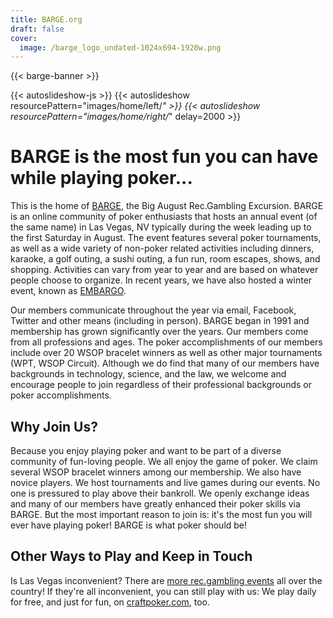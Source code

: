 ```yaml
---
title: BARGE.org
draft: false
cover:
  image: /barge_logo_undated-1024x694-1920w.png
---
```

{{< barge-banner >}}

{{< autoslideshow-js >}}
{{< autoslideshow resourcePattern="images/home/left/*" >}}
{{< autoslideshow resourcePattern="images/home/right/*" delay=2000 >}}

BARGE is the most fun you can have while playing poker...
===============

This is the home of [BARGE](/barge/), the Big August Rec.Gambling Excursion. BARGE is an
online community of poker enthusiasts that hosts an annual event (of the same
name) in Las Vegas, NV typically during the week leading up to the first
Saturday in August. The event features several poker tournaments, as well as a
wide variety of non-poker related activities including dinners, karaoke, a golf
outing, a sushi outing, a fun run, room escapes, shows, and
shopping. Activities can vary from year to year and are based on whatever
people choose to organize. In recent years, we have also hosted a winter event,
known as [EMBARGO](/embargo/).

Our members communicate throughout the year via email, Facebook, Twitter and
other means (including in person).  BARGE began in 1991 and membership has
grown significantly over the years.  Our members come from all professions and
ages.  The poker accomplishments of our members include over 20 WSOP bracelet
winners as well as other major tournaments (WPT, WSOP Circuit). Although we do
find that many of our members have backgrounds in technology, science, and the
law, we welcome and encourage people to join regardless of their professional
backgrounds or poker accomplishments.

Why Join Us?
-----

Because you enjoy playing poker and want to be part of a diverse community of
fun-loving people. We all enjoy the game of poker. We claim several WSOP
bracelet winners among our membership. We also have novice players. We host
tournaments and live games during our events. No one is pressured to play above
their bankroll. We openly exchange ideas and many of our members have greatly
enhanced their poker skills via BARGE. But the most important reason to join
is: it's the most fun you will ever have playing poker! BARGE is what poker
should be!


Other Ways to Play and Keep in Touch 
------------------------------------

Is Las Vegas inconvenient?  There are [more rec.gambling events](/other-events/)
all over the country!  If they're all inconvenient, you can still play with us:
We play daily for free, and just for fun, on
[craftpoker.com](https://craftpoker.com/), too.

